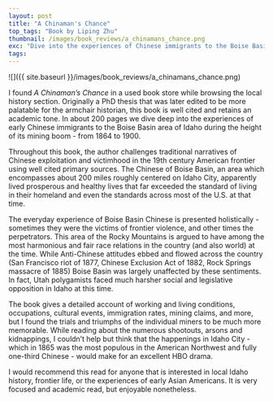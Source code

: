 ```yaml
---
layout: post
title: "A Chinaman's Chance"
top_tags: "Book by Liping Zhu"
thumbnail: /images/book_reviews/a_chinamans_chance.png
exc: "Dive into the experiences of Chinese immigrants to the Boise Basin area of Idaho during the height of its mining boom - from 1864 to 1900."
tags:
---
```


![]({{ site.baseurl }}/images/book_reviews/a_chinamans_chance.png)

I found *A Chinaman’s Chance* in a used book store while browsing the local history section. 
Originally a PhD thesis that was later edited to be more palatable for the armchair historian, this book is well cited and retains an academic tone. In about 200 pages we dive deep into the experiences of early Chinese immigrants to the Boise Basin area of Idaho during the height of its mining boom - from 1864 to 1900. 

Throughout this book, the author challenges traditional narratives of Chinese exploitation and victimhood in the 19th century American frontier using well cited primary sources. The Chinese of Boise Basin, an area which encompasses about 200 miles roughly centered on Idaho City, apparently lived prosperous and healthy lives that far exceeded the standard of living in their homeland and even the standards across most of the U.S. at that time.

The everyday experience of Boise Basin Chinese is presented holistically - sometimes they were the victims of frontier violence, and other times the perpetrators. This area of the Rocky Mountains is argued to have among the most harmonious and fair race relations in the country (and also world) at the time. While Anti-Chinese attitudes ebbed and flowed across the country (San Francisco riot of 1877, Chinese Exclusion Act of 1882, Rock Springs massacre of 1885) Boise Basin was largely unaffected by these sentiments. In fact, Utah polygamists faced much harsher social and legislative opposition in Idaho at this time. 

The book gives a detailed account of working and living conditions, occupations, cultural events, immigration rates, mining claims, and more, but I found the trials and triumphs of the individual miners to be much more memorable. While reading about the numerous shootouts, arsons and kidnappings, I couldn’t help but think that the happenings in Idaho City - which in 1865 was the most populous in the American Northwest and fully one-third Chinese - would make for an excellent HBO drama.  

I would recommend this read for anyone that is interested in local Idaho history, frontier life, or the experiences of early Asian Americans. It is very focused and academic read, but enjoyable nonetheless. 
